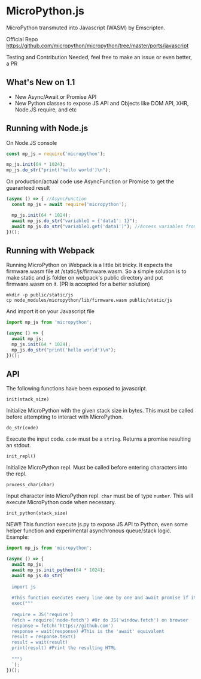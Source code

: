 MicroPython.js
==============

MicroPython transmuted into Javascript (WASM) by Emscripten.

Official Repo https://github.com/micropython/micropython/tree/master/ports/javascript

Testing and Contribution Needed, feel free to make an issue or even better, a PR


What's New on 1.1
--------------------

- New Async/Await or Promise API
- New Python classes to expose JS API and Objects like DOM API, XHR, Node.JS require, and etc


Running with Node.js
--------------------

On Node.JS console

```javascript
const mp_js = require('micropython');

mp_js.init(64 * 1024);
mp_js.do_str("print('hello world')\n");
```

On production/actual code use AsyncFunction or Promise to get the guaranteed result

```javascript
(async () => { //AsyncFunction
  const mp_js = await require('micropython');

  mp_js.init(64 * 1024);
  await mp_js.do_str("variable1 = {'data1': 1}");
  await mp_js.do_str("variable1.get('data1')"); //Access variables from the previous event loop
})();
```

Running with Webpack
-----------------
Running MicroPython on Webpack is a little bit tricky. It expects the firmware.wasm file at /static/js/firmware.wasm. So a simple solution is to make static and js folder on webpack's public directory and put firmware.wasm on it. (PR is accepted for a better solution)

```
mkdir -p public/static/js
cp node_modules/micropython/lib/firmware.wasm public/static/js
```

And import it on your Javascript file

```javascript
import mp_js from 'micropython';

(async () => {
  await mp_js;
  mp_js.init(64 * 1024);
  mp_js.do_str("print('hello world')\n");
})();
```

API
---

The following functions have been exposed to javascript.

```
init(stack_size)
```

Initialize MicroPython with the given stack size in bytes. This must be
called before attempting to interact with MicroPython.

```
do_str(code)
```

Execute the input code. `code` must be a `string`. Returns a promise resulting an stdout.

```
init_repl()
```

Initialize MicroPython repl. Must be called before entering characters into
the repl.

```
process_char(char)
```

Input character into MicroPython repl. `char` must be of type `number`. This 
will execute MicroPython code when necessary.

```
init_python(stack_size)
```

NEW!! This function execute js.py to expose JS API to Python, even some helper function and experimental asynchronous queue/stack logic. Example:

```javascript
import mp_js from 'micropython';

(async () => {
  await mp_js;
  await mp_js.init_python(64 * 1024);
  await mp_js.do_str(`
  
  import js
  
  #This function executes every line one by one and await promise if it returns a promise
  exec("""
  
  require = JS('require')
  fetch = require('node-fetch') #Or do JS('window.fetch') on browser
  response = fetch('https://github.com')
  response = wait(response) #This is the 'await' equivalent
  result = response.text()
  result = wait(result)
  print(result) #Print the resulting HTML
  
  """)
  `);
})();
```
